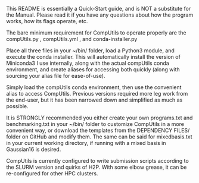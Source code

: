 This README is essentially a Quick-Start guide, and is NOT a substitute for the Manual. Please read it if you have any
questions about how the program works, how its flags operate, etc.

The bare minimum requirement for CompUtils to operate properly are the compUtils.py , compUtils.yml , and conda-installer.py

Place all three files in your ~/bin/ folder, load a Python3 module, and execute the conda installer. This will automatically
install the version of Miniconda3 I use internally, along with the actual compUtils conda environment, and create aliases
for accessing both quickly (along with sourcing your alias file for ease-of-use).

Simply load the compUtils conda environment, then use the convenient alias to access CompUtils. Previous versions required
more leg work from the end-user, but it has been narrowed down and simplified as much as possible.

It is STRONGLY recommended you either create your own programs.txt and benchmarking.txt in your ~/bin/ folder to customize
CompUtils in a more convenient way, or download the templates from the DEPENDENCY FILES/ folder on GitHub and modify them. 
The same can be said for mixedbasis.txt in your current working directory, if running with a mixed basis in Gaussian16 is desired.

CompUtils is currently configured to write submission scripts according to the SLURM version and quirks of H2P. With some
elbow grease, it can be re-configured for other HPC clusters.
